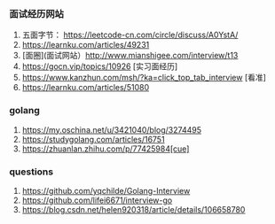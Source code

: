 ### 面试经历网站

1. 五面字节： https://leetcode-cn.com/circle/discuss/A0YstA/ 
2. https://learnku.com/articles/49231 
3. [面圈](面试网站）http://www.mianshigee.com/interview/t13
4. https://gocn.vip/topics/10926 [实习面经历]
5. https://www.kanzhun.com/msh/?ka=click_top_tab_interview [看准]
6. https://learnku.com/articles/51080

### golang 
1. https://my.oschina.net/u/3421040/blog/3274495 
2. https://studygolang.com/articles/16751
3. https://zhuanlan.zhihu.com/p/77425984[cue]

### questions 
1. https://github.com/yqchilde/Golang-Interview
2. https://github.com/lifei6671/interview-go
3. https://blog.csdn.net/helen920318/article/details/106658780